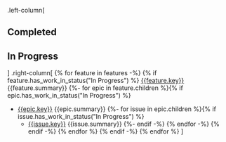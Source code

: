 .left-column[
## Completed
## In Progress
]
.right-column[
{% for feature in features -%}
{% if feature.has_work_in_status("In Progress") %}
[{{feature.key}}]({{feature.url}}) {{feature.summary}}
{%- for epic in feature.children %}{% if epic.has_work_in_status("In Progress") %}
* [{{epic.key}}]({{epic.url}}) {{epic.summary}}
{%- for issue in epic.children %}{% if issue.has_work_in_status("In Progress") %}
    - [{{issue.key}}]({{issue.url}}) {{issue.summary}}
{%- endif -%}
{% endfor -%}
{% endif -%}
{% endfor %}
{% endif -%}
{% endfor %}
]
